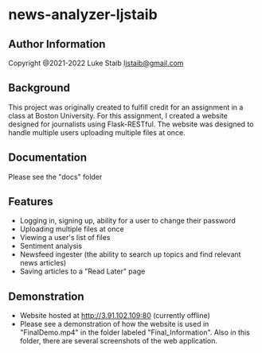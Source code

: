 # news-analyzer-ljstaib

## Author Information
Copyright @2021-2022 
Luke Staib 
ljstaib@gmail.com

## Background
This project was originally created to fulfill credit for an assignment in a class at Boston University. For this assignment, I created a website designed for journalists using Flask-RESTful. The website was designed to handle multiple users uploading multiple files at once.

## Documentation
Please see the "docs" folder

## Features
- Logging in, signing up, ability for a user to change their password
- Uploading multiple files at once
- Viewing a user's list of files
- Sentiment analysis
- Newsfeed ingester (the ability to search up topics and find relevant news articles)
- Saving articles to a "Read Later" page

## Demonstration
- Website hosted at http://3.91.102.109:80 (currently offline)
- Please see a demonstration of how the website is used in "FinalDemo.mp4" in the folder labeled "Final_Information". Also in this folder, there are several screenshots of the web application.
